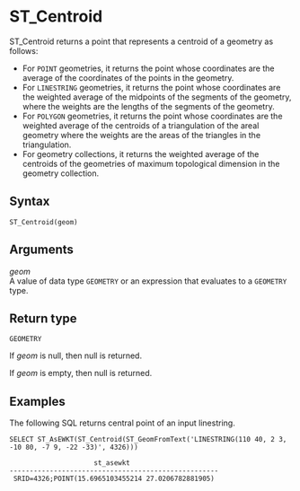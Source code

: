 # ST\_Centroid<a name="ST_Centroid-function"></a>

ST\_Centroid returns a point that represents a centroid of a geometry as follows:
+ For `POINT` geometries, it returns the point whose coordinates are the average of the coordinates of the points in the geometry\. 
+ For `LINESTRING` geometries, it returns the point whose coordinates are the weighted average of the midpoints of the segments of the geometry, where the weights are the lengths of the segments of the geometry\.
+ For `POLYGON` geometries, it returns the point whose coordinates are the weighted average of the centroids of a triangulation of the areal geometry where the weights are the areas of the triangles in the triangulation\.
+ For geometry collections, it returns the weighted average of the centroids of the geometries of maximum topological dimension in the geometry collection\.

## Syntax<a name="ST_Centroid-function-syntax"></a>

```
ST_Centroid(geom)
```

## Arguments<a name="ST_Centroid-function-arguments"></a>

 *geom*   
A value of data type `GEOMETRY` or an expression that evaluates to a `GEOMETRY` type\. 

## Return type<a name="ST_Centroid-function-return"></a>

`GEOMETRY` 

If *geom* is null, then null is returned\. 

If *geom* is empty, then null is returned\. 

## Examples<a name="ST_Centroid-function-examples"></a>

The following SQL returns central point of an input linestring\. 

```
SELECT ST_AsEWKT(ST_Centroid(ST_GeomFromText('LINESTRING(110 40, 2 3, -10 80, -7 9, -22 -33)', 4326)))
```

```
                     st_asewkt
----------------------------------------------------
 SRID=4326;POINT(15.6965103455214 27.0206782881905)
```